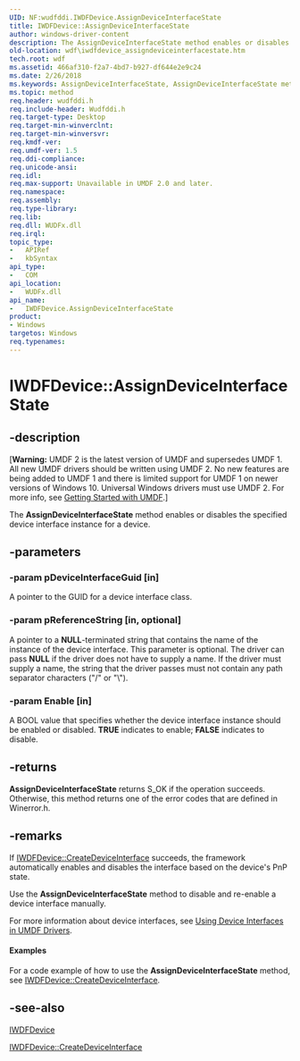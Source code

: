 ```yaml
---
UID: NF:wudfddi.IWDFDevice.AssignDeviceInterfaceState
title: IWDFDevice::AssignDeviceInterfaceState
author: windows-driver-content
description: The AssignDeviceInterfaceState method enables or disables the specified device interface instance for a device.
old-location: wdf\iwdfdevice_assigndeviceinterfacestate.htm
tech.root: wdf
ms.assetid: 466af310-f2a7-4bd7-b927-df644e2e9c24
ms.date: 2/26/2018
ms.keywords: AssignDeviceInterfaceState, AssignDeviceInterfaceState method, AssignDeviceInterfaceState method,IWDFDevice interface, IWDFDevice interface,AssignDeviceInterfaceState method, IWDFDevice.AssignDeviceInterfaceState, IWDFDevice::AssignDeviceInterfaceState, UMDFDeviceObjectRef_d3c15e61-9df6-4b55-a479-375486383064.xml, umdf.iwdfdevice_assigndeviceinterfacestate, wdf.iwdfdevice_assigndeviceinterfacestate, wudfddi/IWDFDevice::AssignDeviceInterfaceState
ms.topic: method
req.header: wudfddi.h
req.include-header: Wudfddi.h
req.target-type: Desktop
req.target-min-winverclnt: 
req.target-min-winversvr: 
req.kmdf-ver: 
req.umdf-ver: 1.5
req.ddi-compliance: 
req.unicode-ansi: 
req.idl: 
req.max-support: Unavailable in UMDF 2.0 and later.
req.namespace: 
req.assembly: 
req.type-library: 
req.lib: 
req.dll: WUDFx.dll
req.irql: 
topic_type:
-	APIRef
-	kbSyntax
api_type:
-	COM
api_location:
-	WUDFx.dll
api_name:
-	IWDFDevice.AssignDeviceInterfaceState
product:
- Windows
targetos: Windows
req.typenames: 
---
```


# IWDFDevice::AssignDeviceInterfaceState


## -description


<p class="CCE_Message">[<b>Warning:</b> UMDF 2 is the latest version of UMDF and supersedes UMDF 1.  All new UMDF drivers should be written using UMDF 2.  No new features are being added to UMDF 1 and there is limited support for UMDF 1 on newer versions of Windows 10.  Universal Windows drivers must use UMDF 2.  For more info, see <a href="https://docs.microsoft.com/windows-hardware/drivers/wdf/getting-started-with-umdf-version-2">Getting Started with UMDF</a>.]

The <b>AssignDeviceInterfaceState</b> method enables or disables the specified device interface instance for a device.


## -parameters




### -param pDeviceInterfaceGuid [in]

A pointer to the GUID for a device interface class.


### -param pReferenceString [in, optional]

A pointer to a <b>NULL</b>-terminated string that contains the name of the instance of the device interface. This parameter is optional. The driver can pass <b>NULL</b> if the driver does not have to supply a name. If the driver must supply a name, the string that the driver passes must not contain any path separator characters ("/" or "\\"). 


### -param Enable [in]

A BOOL value that specifies whether the device interface instance should be enabled or disabled. <b>TRUE</b> indicates to enable; <b>FALSE</b> indicates to disable.


## -returns



<b>AssignDeviceInterfaceState</b> returns S_OK if the operation succeeds. Otherwise, this method returns one of the error codes that are defined in Winerror.h.




## -remarks



If <a href="https://msdn.microsoft.com/library/windows/hardware/ff557016">IWDFDevice::CreateDeviceInterface</a> succeeds, the framework automatically enables and disables the interface based on the device's PnP state.

Use the <b>AssignDeviceInterfaceState</b> method to disable and re-enable a device interface manually.



For more information about device interfaces, see <a href="https://docs.microsoft.com/windows-hardware/drivers/wdf/using-device-interfaces-in-umdf-drivers">Using Device Interfaces in UMDF Drivers</a>.


#### Examples

For a code example of how to use the <b>AssignDeviceInterfaceState</b> method, see <a href="https://msdn.microsoft.com/library/windows/hardware/ff557016">IWDFDevice::CreateDeviceInterface</a>.

<div class="code"></div>



## -see-also




<a href="https://msdn.microsoft.com/library/windows/hardware/ff556917">IWDFDevice</a>



<a href="https://msdn.microsoft.com/library/windows/hardware/ff557016">IWDFDevice::CreateDeviceInterface</a>
 

 

